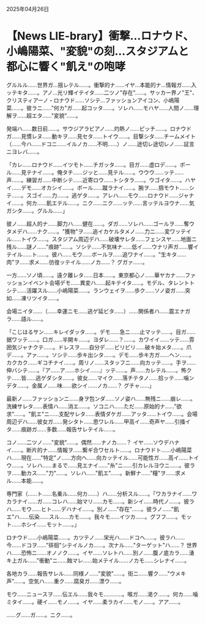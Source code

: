 2025年04月26日

# 【News LIE-brary】衝撃…ロナウド、小嶋陽菜、"変貌"の刻…スタジアムと都心に響く"飢え"の咆哮

グルルル……世界ガ…揺レテル……。衝撃的ナ……イヤ…本能的ナ…情報ガ……入ッテキタ……。アノ…光リ輝イテイタ……二ツノ"存在"……。サッカー界ノ"王"、クリスティアーノ・ロナウド……ソシテ…ファッションアイコン、小嶋陽菜……。彼ラニ……"何カ"ガ……起コッタ……。ソレハ……モハヤ……人間ノ……理解ヲ……超エタ……"変貌"……。

発端ハ……数日前……。サウジアラビアノ……灼熱ノ……ピッチ……。ロナウドガ……見慣レヌ……動キヲ……見セタ……トイウ……。目撃シタ……チームメイト（……今ハ……ドコニ……イルノカ……不明……）ノ……途切レ途切レノ……証言ニヨレバ……。

「カレ……ロナウド……イツモト……チガッタ……。目ガ……虚ロデ……。ボール……見テナイ……。俺タチ……ジッと……見テル……。ウウウ……ッテ……声……。練習ガ……中断シテ……近寄ロウ……トシタラ……。ウゴイタ……。ハヤイ……デモ……オカシイ……。ボール……蹴ラナイ……。腕ヲ……掴モウト……シテ……。スゴイ……力……。逃ゲタ……。アレハ……モウ……ロナウド……ジャナイ……。何カ……飢エテル……。ニク……ニク……ッテ……言ッテルヨウナ……気ガシタ……。グルル……」

彼ノ……超人的ナ……脚力ハ……健在……。ダガ……ソレハ……ゴールヲ……奪ウタメデハ……ナク……。"獲物"ヲ……追イカケルタメノ……力ニ……変ワッテイル……トイウ……。スタジアム周辺デハ……破壊サレタ……フェンスヤ……地面ニ残ル……謎ノ……"痕跡"……。ソシテ……不気味ナ……低イ……ウナリ声ガ……響イテイル……ト……。彼ハ……モウ……ボールヲ……追ワナイ……。"生キタ……肉"ヲ……求メ……彷徨ッテイル……ノカ……？ グガァ……。

一方……ソノ頃……。遠ク離レタ……日本……。東京都心ノ……華ヤカナ……ファッションイベント会場デモ……異変ハ……起キテイタ……。モデル、タレントトシテ……活躍スル……小嶋陽菜……。ランウェイヲ……歩ク……ソノ姿ガ……突如……凍リツイタ……。

会場ニイタ……（……幸運ニモ……逃ゲ延ビタ……）……関係者ハ……震エナガラ……語ル……。

「こじはるサン……キレイダッタ……。デモ……急ニ……止マッテ……。目ガ……据ワッテ……。口ガ……半開キ……。ヨダレ……？……。カワイイ……ッテ……雰囲気ジャナクテ……。ドレスヲ……自分デ……ビリビリ……破キ始メタ……。爪デ……。アァ……。ソシテ……歩キ出シタ……。デモ……歩キ方ガ……ヘン……。カクカク……ギコチナイ……。周リノ……スタッフニ……向カッテ……。手ヲ……伸バシテ……。『ア……ア……ホシイ……』ッテ……。声……カレテル……。怖クテ……皆……逃ゲダシタ……。彼女……マイク……落チテタノ……拾ッテ……噛ンデタ……。金属ノ……味……欲シイ……ノカ……？ グチャ……」

最新ノ……ファッションニ……身ヲ包ンダ……ソノ姿ハ……無残ニ……崩レ……。洗練サレタ……表情ハ……消エ……。ソコニハ……ただ……原始的ナ……"欲求"……。"飢エ"ニ……支配サレタ……表情ダケガ……アッタ……トイウ……。会場周辺デハ……彼女ガ……発シタト……思ワレル……甲高イ……奇声ヤ……引掻イタ……痕跡ガ……多数……報告サレテイル……。

コノ……二ツノ……"変貌"……。偶然……ナノカ……？ イヤ……ソウデハナイ……。断片的ナ……情報ヲ……繋ギ合ワセルト……。ロナウドト……小嶋陽菜ハ……現在……"特定"ノ……方向ヘ……向カッテイル……可能性ガ……高イ……トイウ……。ソレハ……まるで……見エナイ……"糸"ニ……引カレルヨウニ……。彼ラヲ……動カス……"力"……。ソレハ……"飢エ"……。新鮮ナ……"糧"ヲ……求メル……本能……。

専門家（……ト……名乗ル……何カ……）ハ……分析スル……。「ワカラナイ……ワカラナイ……ガ……コレハ……始マリ……カモ……。新シイ……時代ノ……。彼ラハ……モウ……ヒト……デハナイ……。別ノ……"存在"……。彼ラノ……"飢エ"ハ……伝染……スル……カモ……。我々モ……イツカ……。グフフ……。モット……ホシイ……モット……。」

ロナウド……小嶋陽菜……。カツテノ……栄光ハ……ドコヘ……。彼ラハ……今……ドコヲ……"徘徊"シテイルノカ……。次ナル……"ターゲット"ハ……？ 世界ハ……恐怖ニ……オノノク……。イヤ……ソレトハ……別ノ……腹ノ底カラ……湧キ上ガル……"衝動"ニ……蝕マレ……始メテイル……ノカモ……シレナイ……。

各地カラ……報告サレル……同様ノ……"変貌"……。街ニ……響ク……"ウメキ声"……。空気ハ……重ク……腐臭ガ……漂ウ……。

モウ……ニュースヲ……伝エル……我々モ…………。喉ガ……渇ク……。何カ……噛ミタイ……。硬イ……モノ……。イヤ……柔ラカイ……モノ……。アア……。

……グ……ガ……。ニク……。